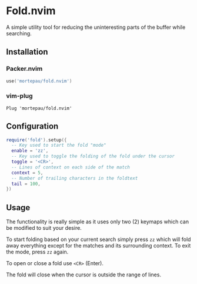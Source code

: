 # Fold.nvim

A simple utility tool for reducing the uninteresting parts of the buffer while
searching.


## Installation

### Packer.nvim

```lua
use('mortepau/fold.nvim')
```

### vim-plug

```vim
Plug 'mortepau/fold.nvim'
```

## Configuration

```lua
require('fold').setup({
  -- Key used to start the fold "mode"
  enable = 'zz',
  -- Key used to toggle the folding of the fold under the cursor
  toggle = '<CR>',
  -- Lines of context on each side of the match
  context = 5,
  -- Number of trailing characters in the foldtext
  tail = 100,
})
```

## Usage

The functionality is really simple as it uses only two (2) keymaps which can be
modified to suit your desire.

To start folding based on your current search simply press `zz` which will fold
away everything except for the matches and its surrounding context.
To exit the mode, press `zz` again.

To open or close a fold use `<CR>` (Enter).

The fold will close when the cursor is outside the range of lines.


